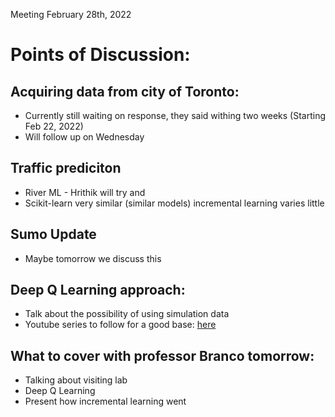 Meeting February 28th, 2022

# Points of Discussion:

## Acquiring data from city of Toronto:
* Currently still waiting on response, they said withing two weeks (Starting Feb 22, 2022)
* Will follow up on Wednesday

## Traffic prediciton 
* River ML - Hrithik will try and 
* Scikit-learn very similar (similar models) incremental learning varies little

## Sumo Update
* Maybe tomorrow we discuss this

## Deep Q Learning approach:
* Talk about the possibility of using simulation data
* Youtube series to follow for a good base: [here](https://www.youtube.com/playlist?list=PLZbbT5o_s2xoWNVdDudn51XM8lOuZ_Njv)

## What to cover with professor Branco tomorrow:
* Talking about visiting lab
* Deep Q Learning 
* Present how incremental learning went
